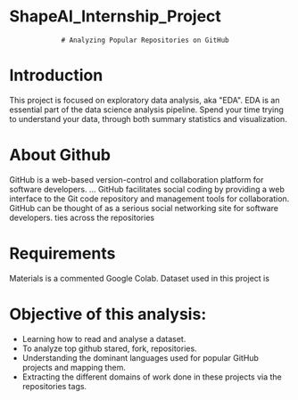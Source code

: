 # ShapeAI_Internship_Project

                 # Analyzing Popular Repositories on GitHub

# **Introduction**

This project is focused on exploratory data analysis, aka "EDA". EDA is an essential part of the data science analysis pipeline.
Spend your time trying to understand your data, through both summary statistics and visualization.

# **About Github**

GitHub is a web-based version-control and collaboration platform for software developers. ... GitHub facilitates social coding by providing a web interface to the Git code repository and management tools for collaboration. GitHub can be thought of as a serious social networking site for software developers.
ties across the repositories

# **Requirements**

Materials is a commented Google Colab.
Dataset used in this project is 
# **Objective of this analysis:**

  - Learning how to read and analyse a dataset.
  - To analyze top github stared, fork, repositories.
  - Understanding the dominant languages used for popular GitHub projects and mapping them.
  - Extracting the different domains of work done in these projects via the repositories tags.
